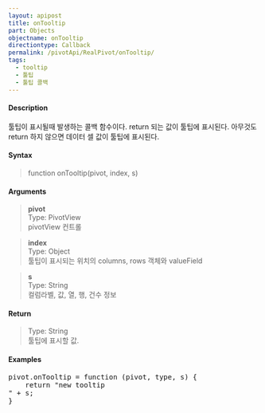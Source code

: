```yaml
---
layout: apipost
title: onTooltip
part: Objects
objectname: onTooltip
directiontype: Callback
permalink: /pivotApi/RealPivot/onTooltip/
tags:
  - tooltip
  - 툴팁
  - 툴팁 콜백  
---
```



#### Description

 툴팁이 표시될때 발생하는 콜백 함수이다. return 되는 값이 툴팁에 표시된다. 아무것도 return 하지 않으면 데이터 셀 값이 툴팁에 표시된다.          

#### Syntax

> function onTooltip(pivot, index, s)

#### Arguments

> **pivot**  
> Type: PivotView     
> pivotView 컨트롤    

> **index**  
> Type: Object  
> 툴팁이 표시되는 위치의 columns, rows 객체와 valueField    

> **s**  
> Type: String   
> 컬럼라벨, 값, 열, 행, 건수 정보   

#### Return

> Type: String  
> 툴팁에 표시할 값.    

#### Examples 

<pre class="prettyprint">
pivot.onTooltip = function (pivot, type, s) {
    return "new tooltip<br/>" + s; 
}
</pre>

